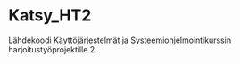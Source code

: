 # Katsy_HT2
Lähdekoodi Käyttöjärjestelmät ja Systeemiohjelmointikurssin harjoitustyöprojektille 2. 

